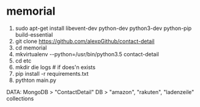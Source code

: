# memorial

1. sudo apt-get install libevent-dev python-dev python3-dev python-pip  build-essential 
2. git clone https://github.com/alexpGithub/contact-detail
3. cd memorial
4. mkvirtualenv --python=/usr/bin/python3.5 contact-detail
5. cd etc
6. mkdir die logs # if does'n exists
7. pip install -r requirements.txt
8. pythton main.py

DATA: MongoDB > "ContactDetail" DB > "amazon", "rakuten", "ladenzeile" collections
